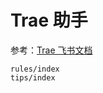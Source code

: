 # Trae 助手

参考：[Trae 飞书文档](https://lcnziv86vkx6.feishu.cn/wiki/GlLPw7PaqijeiWkPpXrc9v1Nnxb)

```{toctree}
rules/index
tips/index
```
